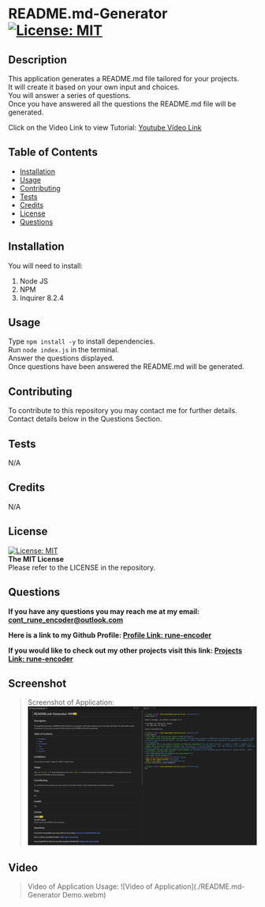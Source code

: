 # README.md-Generator   [![License: MIT](https://img.shields.io/badge/License-MIT-yellow.svg)](https://opensource.org/licenses/MIT) 

 ## Description
 
 This application generates a README.md file tailored for your projects.  
 It will create it based on your own input and choices.  
 You will answer a series of questions.  
 Once you have answered all the questions the README.md file will be generated.

Click on the Video Link to view Tutorial:  [Youtube Video Link](https://www.youtube.com/watch?v=LupXOfxSzbc)
 
 ## Table of Contents
 
  - [Installation](#installation)
  - [Usage](#usage)
  - [Contributing](#contributing)
  - [Tests](#tests)
  - [Credits](#credits)
  - [License](#license)
  - [Questions](#questions)
 
 ## Installation
 
 You will need to install:  
 1. Node JS  
 2. NPM  
 3. Inquirer 8.2.4  
 
 ## Usage
 
 Type `npm install -y` to install dependencies.  
 Run `node index.js` in the terminal.  
 Answer the questions displayed.  
 Once questions have been answered the README.md will be generated.    
 
 ## Contributing
 
 To contribute to this repository you may contact me for further details.  
 Contact details below in the Questions Section.
 
 ## Tests
 
 N/A
 
 ## Credits
 
 N/A
 
 ## License

 [![License: MIT](https://img.shields.io/badge/License-MIT-yellow.svg)](https://opensource.org/licenses/MIT)  
 **The MIT License**  
 Please refer to the LICENSE in the repository.

 ## Questions
 
 **If you have any questions you may reach me at my email: [cont_rune_encoder@outlook.com](mailto:cont_rune_encoder@outlook.com)**  

 **Here is a link to my Github Profile: [Profile Link: rune-encoder](https://github.com/rune-encoder)**  

 **If you would like to check out my other projects visit this link: [Projects Link: rune-encoder](https://github.com/rune-encoder?tab=repositories)**  
    
## Screenshot
>Screenshot of Application:
![Screenshot of Application](./assets/screenshot/README.md-Generator-Screenshot.png)  

## Video
>Video of Application Usage:
![Video of Application](./README.md-Generator Demo.webm)  
